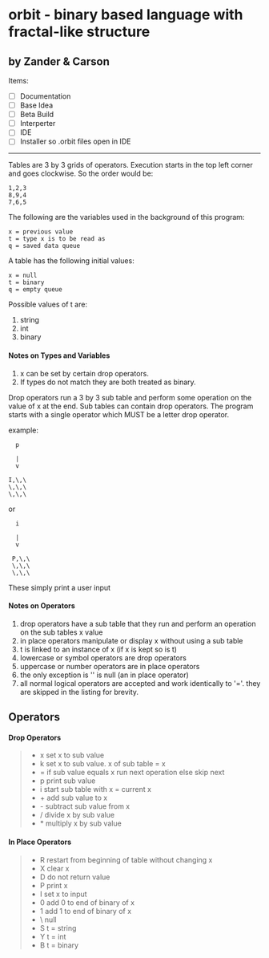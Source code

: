 # orbit - binary based language with fractal-like structure
## by Zander & Carson

Items:
- [ ] Documentation 
- [ ] Base Idea
- [ ] Beta Build
- [ ] Interperter
- [ ] IDE
- [ ] Installer so .orbit files open in IDE

***

Tables are 3 by 3 grids of operators. Execution starts in the top left corner and goes clockwise.
So the order would be:

	1,2,3
	8,9,4
	7,6,5

The following are the variables used in the background of this program:

	x = previous value
	t = type x is to be read as
	q = saved data queue

A table has the following initial values:

	x = null
	t = binary
	q = empty queue

Possible values of t are:

1. string
2. int
3. binary

#### Notes on Types and Variables
1. x can be set by certain drop operators.
2. If types do not match they are both treated as binary.

Drop operators run a 3 by 3 sub table and perform some operation on the value of x at the end.
Sub tables can contain drop operators. The program starts with a single operator which MUST
be a letter drop operator.

example:

	  p
	
	  |
	  v
  
 	I,\,\
  	\,\,\
  	\,\,\
  
or 

	  i
	
	  |
	  v
  
 	 P,\,\
 	 \,\,\
 	 \,\,\

These simply print a user input

#### Notes on Operators
1. drop operators have a sub table that they run and perform an operation on the sub tables x value
2. in place operators manipulate or display x without using a sub table
3. t is linked to an instance of x (if x is kept so is t)
4. lowercase or symbol operators are drop operators
5. uppercase or number operators are in place operators
6. the only exception is '\' is null (an in place operator)
7. all normal logical operators are accepted and work identically to '='. they are skipped in the listing for brevity.

## Operators 

#### Drop Operators

> - x	set x to sub value
> - k	set x to sub value. x of sub table = x
> - =	if sub value equals x run next operation else skip next
> - p	print sub value
> - i	start sub table with x = current x
> - \+	add sub value to x
> - \-	subtract sub value from x
> - /	divide x by sub value
> - \*	multiply x by sub value

#### In Place Operators

> - R	restart from beginning of table without changing x
> - X	clear x
> - D	do not return value
> - P	print x
> - I	set x to input
> - 0	add 0 to end of binary of x
> - 1	add 1 to end of binary of x
> - \ 	null
> - S	t = string
> - Y	t = int
> - B	t = binary

